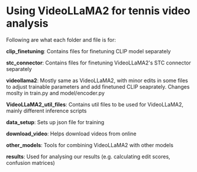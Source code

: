 # Using VideoLLaMA2 for tennis video analysis

Following are what each folder and file is for:

**clip_finetuning**: Contains files for finetuning CLIP model separately

**stc_connector**: Contains files for finetuning VideoLLaMA2's STC connector separately

**videollama2**: Mostly same as VideoLLaMA2, with minor edits in some files to adjust trainable parameters and add finetuned CLIP seaprately. Changes moslty in train.py and model/encoder.py

**VideoLLaMA2_util_files**: Contains util files to be used for VideoLLaMA2, mainly different inference scripts

**data_setup**: Sets up json file for training

**download_video**: Helps download videos from online

**other_models**: Tools for combining VideoLLaMA2 with other models

**results**: Used for analysing our results (e.g. calculating edit scores, confusion matrices)

